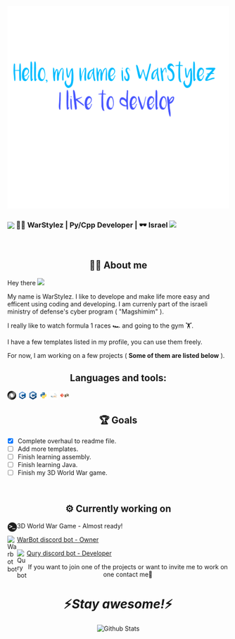 <br />

<p align="center">
  <img width="700" height="460" src="https://github.com/WarStylez/WarStylez/blob/main/War.png">
</p>


<h3><img align="center" src="https://media.giphy.com/media/WUlplcMpOCEmTGBtBW/giphy.gif" width="30">   👨‍🔧 WarStylez | Py/Cpp Developer  | 🕶 Israel <img src="https://media.giphy.com/media/WUlplcMpOCEmTGBtBW/giphy.gif" width="30" ></h3>
</div>

<br />

<h2 align="center">👦🏻 About me</h2>

Hey there <img src="https://media.giphy.com/media/hvRJCLFzcasrR4ia7z/giphy.gif" width="25px">

My name is WarStylez. I like to develope and make life more easy and efficent using coding and developing. 
I am currenly part of the israeli ministry of defense's cyber program ( "Magshimim" ). 

I really like to watch formula 1 races 🏎️ and going to the gym 🏋️.

I have a few templates listed in my profile, you can use them freely.

For now, I am working on a few projects ( **Some of them are listed below** ).

</p>

<h2 align="center">Languages and tools:</h2>

<code><img height="20" src="https://raw.githubusercontent.com/github/explore/80688e429a7d4ef2fca1e82350fe8e3517d3494d/topics/json/json.png"></code>
<code><img height="20" src="https://raw.githubusercontent.com/github/explore/80688e429a7d4ef2fca1e82350fe8e3517d3494d/topics/c/c.png"></code>
<code><img height="20" src="https://raw.githubusercontent.com/github/explore/80688e429a7d4ef2fca1e82350fe8e3517d3494d/topics/cpp/cpp.png"></code>
<code><img height="20" src="https://raw.githubusercontent.com/github/explore/80688e429a7d4ef2fca1e82350fe8e3517d3494d/topics/python/python.png"></code>
<code><img height="20" src="https://raw.githubusercontent.com/github/explore/80688e429a7d4ef2fca1e82350fe8e3517d3494d/topics/mysql/mysql.png"></code>
<code><img height="20" src="https://raw.githubusercontent.com/github/explore/80688e429a7d4ef2fca1e82350fe8e3517d3494d/topics/git/git.png"></code>

</p>



<h2 align="center">🏆 Goals </h2>


 * [x] Complete overhaul to readme file.
 * [ ] Add more templates.
 * [ ] Finish learning assembly.
 * [ ] Finish learning Java.
 * [ ] Finish my 3D World War game.

</p>

   
<br />

<h2 align="center">⚙️ Currently working on</h2>

<img align="left" alt="World war 4" width="22px" src="https://raw.githubusercontent.com/github/explore/80688e429a7d4ef2fca1e82350fe8e3517d3494d/topics/terminal/terminal.png" />3D World War Game - Almost ready!

<img align="left" alt="Warbot bot" width="22px" src="https://raw.githubusercontent.com/peterthehan/peterthehan/master/assets/discord.svg" />[WarBot discord bot - Owner](https://discordbotlist.com/bots/warbot)


<img align="left" alt="Qury bot" width="22px" src="https://raw.githubusercontent.com/peterthehan/peterthehan/master/assets/discord.svg" />[Qury discord bot - Developer](https://discordbotlist.com/bots/qury)</p>

<p align="center">If you want to join one of the projects or want to invite me to work on one contact me🔎</p>
</p>

<h1 align='center'>⚡️<i>Stay awesome!</i>⚡️</h1>

<p align="center">
        <img src="https://raw.githubusercontent.com/bornmay/bornmay/Update/svg/Bottom.svg" alt="Github Stats" />
</p>







